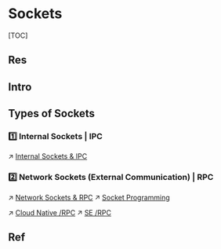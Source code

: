 # Sockets

[TOC]



## Res



## Intro



## Types of Sockets
### 1️⃣ Internal Sockets | IPC
↗ [Internal Sockets & IPC](🌉%20Internal%20Sockets%20&%20IPC/Internal%20Sockets%20&%20IPC.md)


### 2️⃣ Network Sockets (External Communication) | RPC
↗ [Network Sockets & RPC](../../../IO%20System/IO%20Generality%20(via%20Abstraction)/🛜%20Network%20Sockets%20&%20RPC/Network%20Sockets%20&%20RPC.md)
↗ [Socket Programming](../../../../../🏎️%20Computer%20Networking%20and%20Communication/🎅🏼%20Network%20Programming%20&%20RPC/Socket%20Programming/Socket%20Programming.md)

↗ [Cloud Native /RPC](../../../../../../System%20Architecture%20Design/☁️%20Cloud%20Native/Cloud%20Platform%20(System%20Level%20Engineering)/🥋%20Orchestration%20&%20Management/Remote%20Procedure%20Call%20(RPC)/Remote%20Procedure%20Call%20(RPC).md)
↗ [SE /RPC](../../../../../../Software%20Engineering/👾%20Web%20Dev%20&%20Ops/🥪%20Middleware/RPC/RPC.md)



## Ref
[UNIX Domain vs BSD vs TCP vs Internet sockets?]: https://stackoverflow.com/a/22898357/16542494
